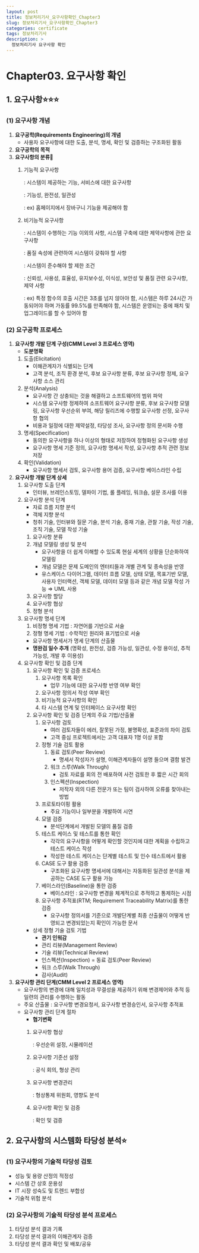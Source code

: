 ```yaml
---
layout: post
title: 정보처리기사_요구사항확인_Chapter3
slug: 정보처리기사_요구사항확인_Chapter3
categories: certificate
tags: 정보처리기사
description: >
  정보처리기사 요구사항 확인
---
```


# Chapter03. 요구사항 확인

## 1. 요구사항⭐⭐⭐

### (1) 요구사항 개념

1. **요구공학(Requirements Engineering)의 개념**
    - 사용자 요구사항에 대한 도출, 분석, 명세, 확인 및 검증하는 구조화된 활동
2. **요구공학의 목적**
3. **요구사항의 분류🎯**
    1. 기능적 요구사항
        
        : 시스템이 제공하는 기능, 서비스에 대한 요구사항
        
        : 기능성, 완전성, 일관성
        
        : ex) 홈페이지에서 장바구니 기능을 제공해야 함
        
    2. 비기능적 요구사항
        
        : 시스템이 수행하는 기능 이외의 사항, 시스템 구축에 대한 제약사항에 관한 요구사항
        
        : 품질 속성에 관련하여 시스템이 갖춰야 할 사항
        
        : 시스템이 준수해야 할 제한 조건
        
        : 신뢰성, 사용성, 효율성, 유지보수성, 이식성, 보안성 및 품질 관련 요구사항, 제약 사항
        
        : ex) 특정 함수의 호출 시간은 3초를 넘지 않아야 함, 시스템은 하루 24시간 가동되어야 하며 가동률 99.5%를 만족해야 함, 시스템은 운영되는 중에 패치 및 업그레이드를 할 수 있어야 함
        

### (2) 요구공학 프로세스

1. **요구사항 개발 단계 구성(CMM Level 3 프로세스 영역)**
    - **도분명확**
    1. 도출(Elicitation)
        - 이해관계자가 식별되는 단계
        - 고객 분석, 조직 환경 분석, 후보 요구사항 분류, 후보 요구사항 정제, 요구사항 소스 관리
    2. 분석(Analysis)
        - 요구사항 간 상충되는 것을 해결하고 소프트웨어의 범위 파악
        - 시스템 요구사항 정제하여 소프트웨어 요구사항 분류, 후보 요구사항 모델링, 요구사항 우선순위 부여, 해당 릴리즈에 수행할 요구사항 선정, 요구사항 협의
        - 비용과 일정에 대한 제약설정, 타당성 조사, 요구사항 정의 문서화 수행
    3. 명세(Specification)
        - 동의한 요구사항을 하나 이상의 형태로 저장하여 정형화된 요구사항 생성
        - 요구사항 명세 기준 정의, 요구사항 명세서 작성, 요구사항 추적 관련 정보 저장
    4. 확인(Validation)
        - 요구사항 명세서 검토, 요구사항 용어 검증, 요구사항 베이스라인 수립
2. **요구사항 개발 단계 상세**
    1. 요구사항 도출 단계
        - 인터뷰, 브레인스토밍, 델파이 기법, 롤 플레잉, 워크숍, 설문 조사를 이용
    2. 요구사항 분석 단계
        - 자료 흐름 지향 분석
        - 객체 지향 분석
        - 청취 기술, 인터뷰와 질문 기술, 분석 기술, 중재 기술, 관찰 기술, 작성 기술, 조직 기술, 모델 작성 기술
        1. 요구사항 분류
        2. 개념 모델링 생성 및 분석
            - 요구사항을 더 쉽게 이해할 수 있도록 현실 세계의 상황을 단순화하여 모델링
            - 개념 모델은 문제 도메인의 엔터티들과 개별 관계 및 종속성을 반영
            - 유스케이스 다이어그램, 데이터 흐름 모델, 상태 모델, 목표기반 모델, 사용자 인터랙션, 객체 모델, 데이터 모델 등과 같은 개념 모델 작성 가능 ⇒ UML 사용
        3. 요구사항 할당
        4. 요구사항 협상
        5. 정형 분석
    3. 요구사항 명세 단계
        1. 비정형 명세 기법 : 자연어를 기반으로 서술
        2. 정형 명세 기법 : 수학적인 원리와 표기법으로 서술
        - 요구사항 명세서가 명세 단계의 산출물
        - **명완검 일수 추개** (명확성, 완전성, 검증 가능성, 일관성, 수정 용이성, 추적 가능성, 개발 후 이용성)
    4. 요구사항 확인 및 검증 단계
        1. 요구사항 확인 및 검증 프로세스
            1. 요구사항 목록 확인
                - 업무 기능에 대한 요구사항 반영 여부 확인
            2. 요구사항 정의서 작성 여부 확인
            3. 비기능적 요구사항의 확인
            4. 타 시스템 연계 및 인터페이스 요구사항 확인
        2. 요구사항 확인 및 검증 단계의 주요 기법/산출물
            1. 요구사항 검토
                - 여러 검토자들이 에러, 잘못된 가정, 불명확성, 표준과의 차이 검토
                - 고객 중심 프로젝트에서는 고객 대표자 1명 이상 포함
            2. 정형 기술 검토 활용
                1. 동료 검토(Peer Review)
                    - 명세서 작성자가 설명, 이해관계자들이 설명 들으며 결함 발견
                2. 워크 스루(Walk Through)
                    - 검토 자료를 회의 전 배포하여 사전 검토한 후 짧은 시간 회의
                3. 인스펙션(Inspection)
                    - 저작자 외의 다른 전문가 또는 팀이 검사하여 오류를 찾아내는 방법
            3. 프로토타이핑 활용
                - 주요 기능이나 일부분을 개발하여 시연
            4. 모델 검증
                - 분석단계에서 개발된 모델의 품질 검증
            5. 테스트 케이스 및 테스트를 통한 확인
                - 각각의 요구사항을 어떻게 확인할 것인지에 대한 계획을 수립하고 테스트 케이스 작성
                - 작성한 테스트 케이스는 단계별 테스트 및 인수 테스트에서 활용
            6. CASE 도구 활용 검증
                - 구조화된 요구사항 명세서에 대해서는 자동화된 일관성 분석을 제공하는 CASE 도구 활용 가능
            7. 베이스라인(Baseline)을 통한 검증
                - 베이스라인 : 요구사항 변경을 체계적으로 추적하고 통제하는 시점
            8. 요구사항 추적표(RTM; Requirement Traceability Matrix)를 통한 검증
                - 요구사항 정의서를 기준으로 개발단계별 최종 산출물이 어떻게 반영되고 변경되었는지 확인이 가능한 문서
        - 상세 정형 기술 검토 기법
            - **관기 인워감**
            - 관리 리뷰(Management Review)
            - 기술 리뷰(Technical Review)
            - 인스펙션(Inspection) = 동료 검토(Peer Review)
            - 워크 스루(Walk Through)
            - 감사(Audit)
3. **요구사항 관리 단계(CMM Level 2 프로세스 영역)**
    - 요구사항의 변경에 대해 일치성과 무결성을 제공하기 위해 변경제어와 추적 등 일련의 관리를 수행하는 활동
    - 주요 산출물 : 요구사항 변경요청서, 요구사항 변경승인서, 요구사항 추적표
    - 요구사항 관리 단계 절차
        - **협기변확**
        1. 요구사항 협상
            
            : 우선순위 설정, 시뮬레이션
            
        2. 요구사항 기준선 설정
            
            : 공식 회의, 형상 관리
            
        3. 요구사항 변경관리
            
            : 형상통제 위원회, 영향도 분석
            
        4. 요구사항 확인 및 검증
            
            : 확인 및 검증
            
        

## 2. 요구사항의 시스템화 타당성 분석⭐

### (1) 요구사항의 기술적 타당성 검토

- 성능 및 용량 산정의 적정성
- 시스템 간 상호 운용성
- IT 시장 성숙도 및 트렌드 부합성
- 기술적 위험 분석

### (2) 요구사항의 기술적 타당성 분석 프로세스

1. 타당성 분석 결과 기록
2. 타당성 분석 결과의 이해관계자 검증
3. 타당성 분석 결과 확인 및 배포/공유